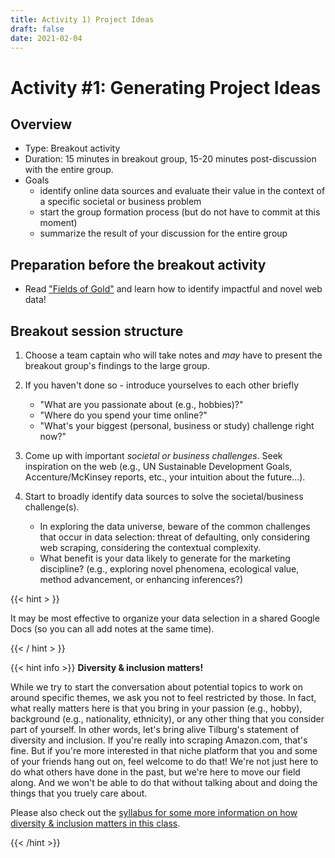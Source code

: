```yaml
---
title: Activity 1) Project Ideas
draft: false
date: 2021-02-04
---
```


# Activity #1: Generating Project Ideas

## Overview
- Type: Breakout activity
- Duration: 15 minutes in breakout group, 15-20 minutes post-discussion with the entire group.
- Goals
  - identify online data sources and evaluate their value in the context of a specific societal or business problem
  - start the group formation process (but do not have to commit at this moment)
  - summarize the result of your discussion for the entire group

## Preparation before the breakout activity

- Read ["Fields of Gold"](https://papers.ssrn.com/sol3/papers.cfm?abstract_id=3820666) and learn how to identify impactful and novel web data!

## Breakout session structure

1. Choose a team captain who will take notes and *may* have to present the breakout group's findings to the large group.

2. If you haven't done so - introduce yourselves to each other briefly
    - "What are you passionate about (e.g., hobbies)?"
    - "Where do you spend your time online?"
    - "What's your biggest (personal, business or study) challenge right now?"

3. Come up with important *societal or business challenges*. Seek inspiration on the web (e.g., UN Sustainable Development Goals, Accenture/McKinsey reports, etc., your intuition about the future...).

4. Start to broadly identify data sources to solve the societal/business challenge(s).
    - In exploring the data universe, beware of the common challenges that occur in data selection: threat of defaulting, only considering web scraping, considering the contextual complexity.
    - What benefit is your data likely to generate for the marketing discipline? (e.g., exploring novel phenomena, ecological value, method advancement, or enhancing inferences?)

{{< hint > }}

It may be most effective to organize your data selection in a shared Google Docs (so you can all add notes at the same time).

{{< / hint > }}


{{< hint info >}}
__Diversity & inclusion matters!__

While we try to start the conversation about potential topics to work on around specific themes, we ask you not to feel restricted by those. In fact, what really matters here is that you bring in your passion (e.g., hobby), background (e.g., nationality, ethnicity), or any other thing that you consider part of yourself. In other words, let's bring alive Tilburg's statement of diversity and inclusion. If you're really into scraping Amazon.com, that's fine. But if you're more interested in that niche platform that you and some of your friends hang out on, feel welcome to do that! We're not just here to do what others have done in the past, but we're here to move our field along. And we won't be able to do that without talking about and doing the things that you truely care about.

Please also check out the [syllabus for some more information on how diversity & inclusion matters in this class](../../../syllabus).


{{< /hint >}}
